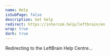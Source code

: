 ```yaml
---
name: Help
isSubPage: false
description: Get help
redirect: https://intercom.help/leftbrain/en
wrap: true
dark: true
---
```

Redirecting to the LeftBrain Help Centre...